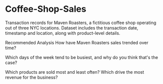 # Coffee-Shop-Sales

Transaction records for Maven Roasters, a fictitious coffee shop operating out of three NYC locations. Dataset includes the transaction date, timestamp and location, along with product-level details.

Recommended Analysis
How have Maven Roasters sales trended over time?

Which days of the week tend to be busiest, and why do you think that's the case?

Which products are sold most and least often? Which drive the most revenue for the business?
